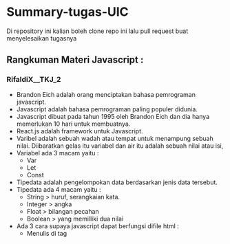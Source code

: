 # Summary-tugas-UIC
Di repository ini kalian boleh clone repo ini lalu pull request buat menyelesaikan tugasnya

## Rangkuman Materi Javascript :      
### RifaldiX__TKJ_2
* Brandon Eich adalah orang menciptakan bahasa pemrograman javascript.
* Javascript adalah bahasa pemrograman paling populer didunia.
* Javascript dibuat pada tahun 1995 oleh Brandon Eich dan dia hanya memerlukan 10 hari untuk membuatnya.
* React.js adalah framework untuk Javascript.
* Varibel adalah sebuah wadah atau tempat untuk menampung sebuah nilai. Diibaratkan gelas itu variabel dan air itu adalah sebuah nilai atau isi,
* Variabel ada 3 macam yaitu :
    * Var
    * Let
    * Const
* Tipedata adalah pengelompokan data berdasarkan jenis data tersebut.
* Tipedata ada 4 macam yaitu :
    * String > huruf, serangkaian kata.
    * Integer > angka
    * Float > bilangan pecahan 
    * Boolean > yang memilliki dua nilai
* Ada 3 cara supaya javascript dapat berfungsi difile html :
    * Menulis di tag <script>
    * Menulis javascript pada eksternal file
    * Menulis pada atribut html